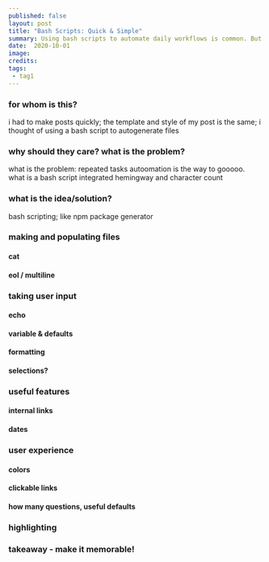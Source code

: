 ```yaml
---
published: false
layout: post
title: "Bash Scripts: Quick & Simple"
summary: Using bash scripts to automate daily workflows is common. But how do you write them? Here's a set of 5 use tips.
date:  2020-10-01
image:
credits:
tags:
 - tag1
---
```


### for whom is this?
i had to make posts quickly; the template and style of my post is the same; i thought of using a bash script to autogenerate files

### why should they care? what is the problem?
what is the problem: repeated tasks
autoomation is the way to gooooo. what is a bash script
integrated hemingway and character count

### what is the idea/solution?
bash scripting; like npm package generator

### making and populating files

#### cat
#### eol / multiline

### taking user input

#### echo
#### variable & defaults
#### formatting
#### selections?

### useful features

#### internal links
#### dates

### user experience

#### colors
#### clickable links
#### how many questions, useful defaults
### highlighting


### takeaway - make it memorable!
